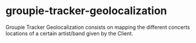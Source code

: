 # groupie-tracker-geolocalization

Groupie Tracker Geolocalization consists on mapping the different concerts locations of a certain artist/band given by the Client.